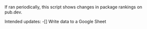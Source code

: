 If ran periodically, this script shows changes in package rankings on pub.dev.

Intended updates:
-[] Write data to a Google Sheet